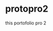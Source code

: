 # protopro2
this portofolio pro 2
<!DOCTYPE html>
<html lang="en">
<head>
    <meta charset="UTF-8">
    <meta name="viewport" content="width=device-width, initial-scale=1.0">
    <title>Interactive Map</title>
    <style>
        #map {
            height: 400px;
            width: 100%;
        }
    </style>
</head>
<body>

<div id="map"></div>

<script src="https://unpkg.com/leaflet/dist/leaflet.js"></script>

<script>
    // Initialize the map
    var mymap = L.map('map').setView([51.505, -0.09], 13);

    // Add a tile layer to the map (using OpenStreetMap)
    L.tileLayer('https://{s}.tile.openstreetmap.org/{z}/{x}/{y}.png', {
        attribution: '&copy; OpenStreetMap contributors'
    }).addTo(mymap);

    // Add a marker to the map
    var marker = L.marker([51.5, -0.09]).addTo(mymap);

    // Add a popup to the marker
    marker.bindPopup("<b>Hello world!</b><br>This is an interactive map.").openPopup();
</script>

</body>
</html>
